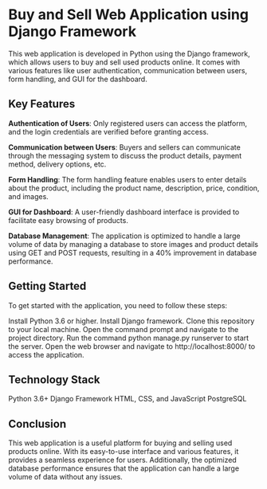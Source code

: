 # Buy and Sell Web Application using Django Framework

This web application is developed in Python using the Django framework, which allows users to buy and sell used products online. It comes with various features like user authentication, communication between users, form handling, and GUI for the dashboard.

## Key Features
<b>Authentication of Users</b>: Only registered users can access the platform, and the login credentials are verified before granting access.

<b>Communication between Users</b>: Buyers and sellers can communicate through the messaging system to discuss the product details, payment method, delivery options, etc.

<b>Form Handling</b>: The form handling feature enables users to enter details about the product, including the product name, description, price, condition, and images.

<b>GUI for Dashboard</b>: A user-friendly dashboard interface is provided to facilitate easy browsing of products.

<b>Database Management</b>: The application is optimized to handle a large volume of data by managing a database to store images and product details using GET and POST requests, resulting in a 40% improvement in database performance.

## Getting Started
To get started with the application, you need to follow these steps:

Install Python 3.6 or higher.
Install Django framework.
Clone this repository to your local machine.
Open the command prompt and navigate to the project directory.
Run the command python manage.py runserver to start the server.
Open the web browser and navigate to http://localhost:8000/ to access the application.

## Technology Stack
Python 3.6+
Django Framework
HTML, CSS, and JavaScript
PostgreSQL

## Conclusion
This web application is a useful platform for buying and selling used products online. With its easy-to-use interface and various features, it provides a seamless experience for users. Additionally, the optimized database performance ensures that the application can handle a large volume of data without any issues.
